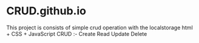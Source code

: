 # CRUD.github.io
This project is consists of simple crud operation with the localstorage
html + CSS + JavaScript
CRUD :- 
Create
Read
Update
Delete
